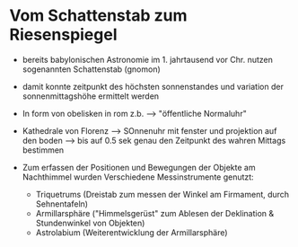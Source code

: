 # Vom Schattenstab zum Riesenspiegel

* bereits babylonischen Astronomie im 1. jahrtausend vor Chr. nutzen sogenannten Schattenstab (gnomon)
* damit konnte zeitpunkt des höchsten sonnenstandes und variation der sonnenmittagshöhe ermittelt werden
* In form von obelisken in rom z.b. --> "öffentliche Normaluhr"
* Kathedrale von Florenz --> SOnnenuhr mit fenster und projektion auf den boden --> bis auf 0.5 sek genau den Zeitpunkt des wahren Mittags bestimmen

* Zum erfassen der Positionen und Bewegungen der Objekte am Nachthimmel wurden Verschiedene Messinstrumente genutzt:
	* Triquetrums (Dreistab zum messen der Winkel am Firmament, durch Sehnentafeln)
	* Armillarsphäre ("Himmelsgerüst" zum Ablesen der Deklination & Stundenwinkel von Objekten)
	* Astrolabium (Weiterentwicklung der Armillarsphäre)

